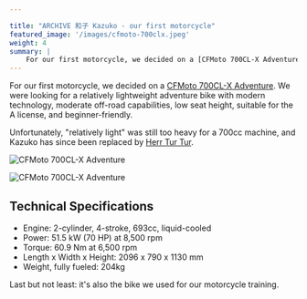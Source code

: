 ```yaml
---

title: "ARCHIVE 和子 Kazuko - our first motorcycle"
featured_image: '/images/cfmoto-700clx.jpeg'
weight: 4
summary: |
    For our first motorcycle, we decided on a [CFMoto 700CL-X Adventure](https://cfmoto-motorcycle.eu/de/de/motorcycles/classic/700cl-x-adventure). We were looking for a relatively lightweight adventure bike with modern technology, moderate off-road capabilities, low seat height, suitable for the A license, and beginner-friendly.
---
```

For our first motorcycle, we decided on a [CFMoto 700CL-X Adventure](https://cfmoto-motorcycle.eu/de/de/motorcycles/classic/700cl-x-adventure). We were looking for a relatively lightweight adventure bike with modern technology, moderate off-road capabilities, low seat height, suitable for the A license, and beginner-friendly.

Unfortunately, "relatively light" was still too heavy for a 700cc machine, and Kazuko has since been replaced by [Herr Tur Tur](/en/vehicles/motorcycle3-herr-tur-tur/).

![CFMoto 700CL-X Adventure](/images/cfmoto-700clx.jpeg)

![CFMoto 700CL-X Adventure](/images/kazuko.jpeg)

## Technical Specifications

- Engine: 2-cylinder, 4-stroke, 693cc, liquid-cooled
- Power: 51.5 kW (70 HP) at 8,500 rpm
- Torque: 60.9 Nm at 6,500 rpm
- Length x Width x Height: 2096 x 790 x 1130 mm
- Weight, fully fueled: 204kg

Last but not least: it's also the bike we used for our motorcycle training.
